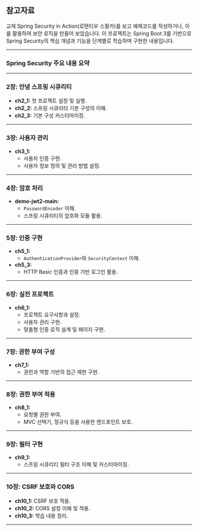 ## 참고자료
교재 Spring Security in Action(로텐티우 스필카)를 보고 예제코드를 작성하거나,  이를 활용하여 보안 로직을 만들어 보았습니다.
이 프로젝트는 Spring Boot 3를 기반으로 Spring Security의 핵심 개념과 기능을 단계별로 학습하며 구현한 내용입니다.

---

### **Spring Security 주요 내용 요약**

---

### **2장: 안녕 스프링 시큐리티**
- **ch2_1:** 첫 프로젝트 설정 및 실행.
- **ch2_2:** 스프링 시큐리티 기본 구성의 이해.
- **ch2_3:** 기본 구성 커스터마이징.

---

### **3장: 사용자 관리**
- **ch3_1:** 
  - 사용자 인증 구현.
  - 사용자 정보 정의 및 관리 방법 설정.

---

### **4장: 암호 처리**
- **demo-jwt2-main:**
  - `PasswordEncoder` 이해.
  - 스프링 시큐리티의 암호화 모듈 활용.

---

### **5장: 인증 구현**
- **ch5_1:** 
  - `AuthenticationProvider`와 `SecurityContext` 이해.
- **ch5_3:** 
  - HTTP Basic 인증과 인증 기반 로그인 활용.

---

### **6장: 실전 프로젝트**
- **ch6_1:** 
  - 프로젝트 요구사항과 설정.
  - 사용자 관리 구현.
  - 맞춤형 인증 로직 설계 및 페이지 구현.

---

### **7장: 권한 부여 구성**
- **ch7_1:** 
  - 권한과 역할 기반의 접근 제한 구현.

---

### **8장: 권한 부여 적용**
- **ch8_1:** 
  - 요청별 권한 부여.
  - MVC 선택기, 정규식 등을 사용한 엔드포인트 보호.

---

### **9장: 필터 구현**
- **ch9_1:** 
  - 스프링 시큐리티 필터 구조 이해 및 커스터마이징.

---

### **10장: CSRF 보호와 CORS**
- **ch10_1:** CSRF 보호 적용.
- **ch10_2:** CORS 설정 이해 및 적용.
- **ch10_3:** 학습 내용 정리.

---
